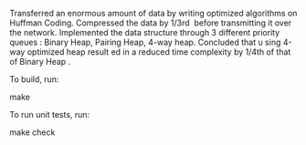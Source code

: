 Transferred an enormous amount of data by writing optimized algorithms on Huffman Coding. Compressed the data by
1/3rd​ ​ before transmitting it over the network.​ Implemented the data structure through 3 different priority queues​ : Binary
Heap, Pairing Heap, 4-way heap. Concluded that u​ sing 4-way optimized heap result​ ed​ in a reduced time complexity by
1/4th of that of Binary Heap​ .

To build, run:

make

To run unit tests, run:

make check

